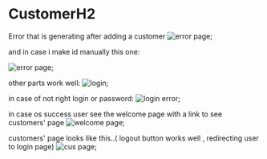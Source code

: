 # CustomerH2

Error that is generating after adding a customer
![error page](https://i.imgur.com/71sNeYT.png);

and in case i make id manually this one:

![error page](https://i.imgur.com/k8N74IT.png);

other parts work well:
![login](https://i.imgur.com/LqxvKX7.png);

in case of not right login or password:
![login error](https://i.imgur.com/nA2KRdR.png);

in case os success user see the welcome page with a link to see customers' page
![welcome page](https://i.imgur.com/DCNYPRp.png);

customers' page looks like this..( logout button  works well , redirecting user to login page)
![cus page](https://i.imgur.com/Ar4HdTV.png);


